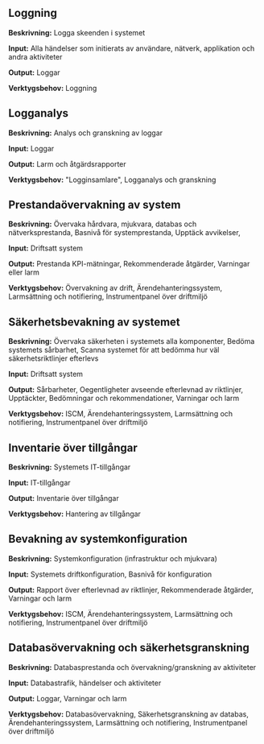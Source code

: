 ## Loggning
**Beskrivning:**
Logga skeenden i systemet

**Input:**
Alla händelser som initierats av användare, nätverk, applikation och andra aktiviteter

**Output:**
Loggar

**Verktygsbehov:**
Loggning


## Logganalys
**Beskrivning:**
Analys och granskning av loggar 

**Input:**
Loggar

**Output:**
Larm och åtgärdsrapporter

**Verktygsbehov:**
"Logginsamlare", Logganalys och granskning


## Prestandaövervakning av system
**Beskrivning:**
Övervaka hårdvara, mjukvara, databas och nätverksprestanda, Basnivå för systemprestanda, Upptäck avvikelser,

**Input:**
Driftsatt system

**Output:**
Prestanda KPI-mätningar, Rekommenderade åtgärder, Varningar eller larm

**Verktygsbehov:**
Övervakning av drift, Ärendehanteringssystem, Larmsättning och notifiering, Instrumentpanel över driftmiljö


## Säkerhetsbevakning av systemet
**Beskrivning:**
Övervaka säkerheten i systemets alla komponenter, Bedöma systemets sårbarhet, Scanna systemet för att bedömma hur väl säkerhetsriktlinjer efterlevs

**Input:**
Driftsatt system

**Output:**
Sårbarheter, Oegentligheter avseende efterlevnad av riktlinjer, Upptäckter, Bedömningar och rekommendationer, Varningar och larm

**Verktygsbehov:**
ISCM, Ärendehanteringssystem, Larmsättning och notifiering, Instrumentpanel över driftmiljö


## Inventarie över tillgångar
**Beskrivning:**
Systemets IT-tillgångar

**Input:**
IT-tillgångar

**Output:**
Inventarie över tillgångar

**Verktygsbehov:**
Hantering av tillgångar


## Bevakning av systemkonfiguration
**Beskrivning:**
Systemkonfiguration (infrastruktur och mjukvara)

**Input:**
Systemets driftkonfiguration, Basnivå för konfiguration

**Output:**
Rapport över efterlevnad av riktlinjer, Rekommenderade åtgärder, Varningar och larm

**Verktygsbehov:**
ISCM, Ärendehanteringssystem, Larmsättning och notifiering, Instrumentpanel över driftmiljö


## Databasövervakning och säkerhetsgranskning
**Beskrivning:**
Databasprestanda och övervakning/granskning av aktiviteter

**Input:**
Databastrafik, händelser och aktiviteter

**Output:**
Loggar, Varningar och larm

**Verktygsbehov:**
Databasövervakning, Säkerhetsgranskning av databas, Ärendehanteringssystem, Larmsättning och notifiering, Instrumentpanel över driftmiljö